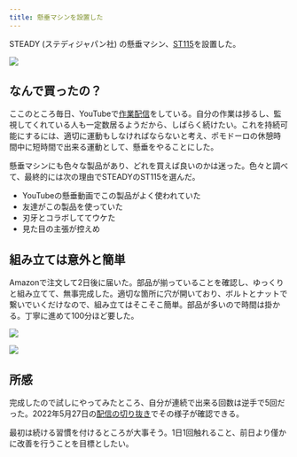 ```yaml
---
title: 懸垂マシンを設置した
---
```

STEADY (ステディジャパン社) の懸垂マシン、[ST115](https://www.amazon.co.jp/dp/B09K3QQBKH)を設置した。

![](https://lh3.googleusercontent.com/iy86K0jBHrRd53AS88aWqur28jNXUiVhHCPtzPyEGAvJuQh4OfDNq5QYgRF3uU94QzOmRPA1JPCkFinWVRdTewBDYKgQPp37wLpAJwywwzy_tUscPBChcxR8khzP7WINNOu8e7bQ3td8CKZ0b12mjHf0GZ9N2xx3yi_pQ03P2mUupxF7CqhRKfa70KUV)

なんで買ったの？
--------

ここのところ毎日、YouTubeで[作業配信](https://www.youtube.com/c/r7kamura)をしている。自分の作業は捗るし、監視してくれている人も一定数居るようだから、しばらく続けたい。これを持続可能にするには、適切に運動もしなければならないと考え、ポモドーロの休憩時間中に短時間で出来る運動として、懸垂をやることにした。

懸垂マシンにも色々な製品があり、どれを買えば良いのかは迷った。色々と調べて、最終的には次の理由でSTEADYのST115を選んだ。

*   YouTubeの懸垂動画でこの製品がよく使われていた
*   友達がこの製品を使っていた
*   刃牙とコラボしててウケた
*   見た目の主張が控えめ

組み立ては意外と簡単
----------

Amazonで注文して2日後に届いた。部品が揃っていることを確認し、ゆっくりと組み立てて、無事完成した。適切な箇所に穴が開いており、ボルトとナットで繋いでいくだけなので、組み立てはそこそこ簡単。部品が多いので時間は掛かる。丁寧に進めて100分ほど要した。

![](https://lh4.googleusercontent.com/OepyMvlUJWe20nCMqMlGwojb8WBIRhxCxE3yf5ZAnHGFd-4Yjhxt5sok20zbCRVXgFqZF7wYwUWXJelzVd7gmquxBzxTVJK0OGlCDV0mwUvo53FG-aa5_cvYI5VyGNQO4hV0VxrFQ8R4g4OgXtVgCs-ToL6OqhlXs-oRQt5zaaaXUDP1ZT4pupgsMJpq)

![](https://lh4.googleusercontent.com/TGF8CFd7IzljsGvPhjmLOgBWBcFSZu3-zlUvSmAy6JUuJIgGrSQFy1oUL5REaf174wA_BhZ0JnlMBToBtylX4IB1WtEDT-GoFZEsfEvNvgynOQnSRDP6EBCAZ1np5rX5I_4g-Eb6LF5o3OcRnkkrAlYUVwLTqjUNU4dE8v5G6JQqEImgCmrmgrZ8kCom)

所感
--

完成したので試しにやってみたところ、自分が連続で出来る回数は逆手で5回だった。2022年5月27日の[配信の切り抜き](https://www.youtube.com/clip/Ugkxy2NXpdlfZF0kT9s-MoCOrbB1wpWEryK9)でその様子が確認できる。

最初は続ける習慣を付けるところが大事そう。1日1回触れること、前日より僅かに改善を行うことを目標としたい。
